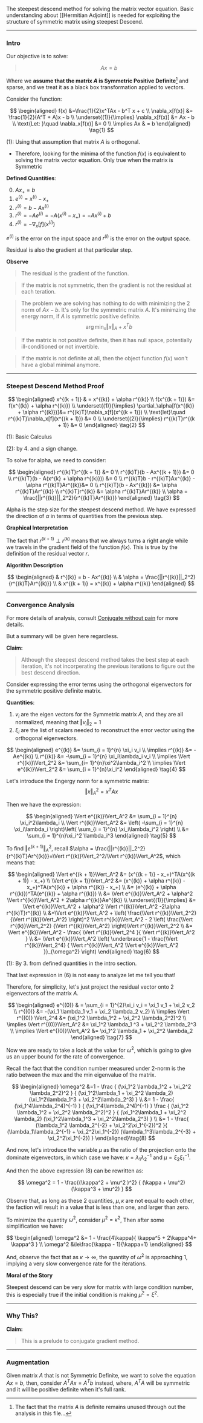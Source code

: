 The steepest descend method for solving the matrix vector equation. 
Basic understanding about [[Hermitian Adjoint]] is needed for exploiting the structure of symmetric matrix using steepest Descend. 

---
### **Intro**

Our objective is to solve: 

> $$
> Ax = b
> $$

Where we **assume that the matrix $A$ is Symmetric Positive Definite**[^1] and sparse, and we treat it as a black box transformation applied to vectors.

Consider the function: 

$$
\begin{aligned}
f(x) &=\frac{1}{2}x^TAx - b^T x + c
\\
\nabla_x[f(x)] &= \frac{1}{2}(A^T + A)x - b
\\
\underset{(1)}{\implies}
\nabla_x[f(x)] &= Ax - b
\\
\text{Let: }\quad \nabla_x[f(x)] &= 0
\\
\implies 
    Ax & = b 
\end{aligned}
\tag{1}
$$

(1): Using that assumption that matrix $A$ is orthogonal. 

* Therefore, looking for the minima of the function $f(x)$ is equivalent to solving the matrix vector equation. Only true when the matrix is Symmetric

**Defined Quantities**:

0. $Ax_+ = b$
1. $e^{(i)} = x^{(i)} - x_+$
2. $r^{(i)} = b - Ax^{(i)}$
3. $r^{(i)} = -Ae^{(i)} = -A(x^{(i)} - x_+) = -Ax^{(i)} + b$
4. $r^{(i)} = -\nabla_x[f](x^{(i)})$

$e^{(i)}$ is the error on the input space and $r^{(i)}$ is the error on the output space. 

Residual is also the gradient at that particular step. 

**Observe**

> The residual is the gradient of the function. 

> If the matrix is not symmetric, then the gradient is not the residual at each teration. 

> The problem we are solving has nothing to do with minimizing the 2 norm of $Ax - b$. It's only for the symmetric matrix $A$. It's minimzing the energy norm, if $A$ is symmetric positive definite. 
> $$ \arg \min_x \Vert x\Vert_A + x^Tb$$

> If the matrix is not positive definite, then it has null space, potentially ill-conditioned or not invertible. 

> If the matrix is not definite at all, then the object function $f(x)$ won't have a global minimal anymore. 

---
### **Steepest Descend Method Proof** 

$$
\begin{aligned}
    x^{(k + 1)} & = x^{(k)} + \alpha r^{(k)}
    \\
    f(x^{(k + 1)}) &= f(x^{(k)} + \alpha r^{(k)})
    \\
    \underset{(1)}{\implies}
    \partial_\alpha[f(x^{(k)} + \alpha r^{(k)})]&= 
    r^{(k)T}\nabla_x[f](x^{(k + 1)}) 
    \\
    \text{let}\quad r^{(k)T}\nabla_x[f](x^{(k + 1)})  &= 0
    \\
    \underset{(2)}{\implies}
    r^{(k)T}r^{(k + 1)} &= 0
\end{aligned}
\tag{2}
$$

(1): Basic Calculus 

(2): by 4. and a sign change. 

To solve for alpha, we need to consider: 

$$
\begin{aligned}
    r^{(k)T}r^{(k + 1)} &= 0
    \\
    r^{(k)T}(b - Ax^{(k + 1)}) &= 0
    \\
    r^{(k)T}(b - A(x^{k} + \alpha r^{(k)})) &= 0
    \\
    r^{(k)T}b - r^{(k)T}Ax^{(k)} - \alpha r^{(k)T}Ar^{(k)}&= 0
    \\
    r^{(k)T}(b - Ax^{(k)}) &= \alpha r^{(k)T}Ar^{(k)}
    \\
    r^{(k)T}r^{(k)} &= \alpha r^{(k)T}Ar^{(k)}
    \\
    \alpha = \frac{||r^{(k)}||_2^2}{r^{(k)T}Ar^{(k)}}
\end{aligned}
\tag{3}
$$

Alpha is the step size for the steepest descend method. We have expressed the direction of $\alpha$ in terms of quantities from the previous step. 

**Graphical Interpretation**

The fact that $r^{(k + 1)}\perp r^{(k)}$ means that we always turns a right angle while we travels in the gradient field of the function $f(x)$. This is true by the definition of the residual vector $r$. 

**Algorithm Description**

$$
\begin{aligned}
    & r^{(k)} = b - Ax^{(k)}
    \\
    & \alpha = \frac{||r^{(k)}||_2^2}{r^{(k)T}Ar^{(k)}}
    \\
    & x^{(k + 1)} = x^{(k)} + \alpha r^{(k)}
\end{aligned}
$$

---
### **Convergence Analysis**

For more details of analysis, consult [Conjugate without pain](https://sites.math.washington.edu/~morrow/498_13/conjgrad.pdf) for more details.

But a summary will be given here regardless. 

**Claim:**

> Although the steepest descend method takes the best step at each iteration, it's not incorperating the previous iterations to figure out the best descend direction.


Consider expressing the error terms using the orthogonal eigenvectors for the symmetric positive definite matrix. 

**Quantities**:

1. $v_i$ are the eigen vectors for the Symmetric matrix $A$, and they are all normalized, meaning that $\Vert v_i\Vert_2 = 1$
2. $\xi_i$ are the list of scalars needed to reconstruct the error vector using the orthogonal eigenvectors. 

$$
\begin{aligned}
    e^{(k)} &= \sum_{i = 1}^{n} \xi_i v_i
    \\
    \implies 
    r^{(k)} &= -Ae^{(k)} 
    \\
    r^{(k)} &= -\sum_{i = 1}^{n} \xi_i\lambda_i v_i
    \\
    \implies 
    \Vert r^{(k)}\Vert_2^2 &= \sum_{i= 1}^{n}\xi^2\lambda_i^2
    \\
    \implies 
    \Vert e^{(k)}\Vert_2^2 &= \sum_{i = 1}^{n}\xi_i^2   
\end{aligned}
\tag{4}
$$

Let's introduce the Engergy norm for a symmetric matrix: 
$$
\Vert x\Vert_A^2 = x^TAx
$$

Then we have the expression: 

$$
\begin{aligned}
    \Vert e^{(k)}\Vert_A^2 &= \sum_{i = 1}^{n} \xi_i^2\lambda_i
    \\
    \Vert r^{(k)}\Vert_A^2 &= 
    \left(
        -\sum_{i = 1}^{n} \xi_i\lambda_i
    \right)\left(
        \sum_{i = 1}^{n}
            \xi_i\lambda_i^2
    \right)
    \\
    &= 
    \sum_{i = 1}^{n}\xi_i^2 \lambda_i^3
\end{aligned}
\tag{5}
$$

To find $\Vert e^{(k + 1)}\Vert_A^2$, recall $\alpha = \frac{||r^{(k)}||_2^2}{r^{(k)T}Ar^{(k)}}=\Vert r^{(k)}\Vert_2^2/\Vert r^{(k)}\Vert_A^2$, which means that: 

$$
\begin{aligned}
    \Vert e^{(k + 1)}\Vert_A^2 &= 
    (x^{(k + 1)} - x_+)^TA(x^{(k + 1)} - x_+)
    \\
    \Vert e^{(k + 1)}\Vert_A^2 &= 
    (x^{(k)} + \alpha r^{(k)} - x_+)^TA(x^{(k)} + \alpha r^{(k)} - x_+)
    \\
    &= (e^{(k)} + \alpha r^{(k)})^TA(e^{(k)} + \alpha r^{(k)})
    \\
    &= 
    \Vert e^{(k)}\Vert_A^2 + \alpha^2 \Vert r^{(k)}\Vert_A^2 + 2\alpha r^{(k)}Ae^{(k)}
    \\
    \underset{(1)}{\implies}
    &= 
    \Vert e^{(k)}\Vert_A^2 + \alpha^2 \Vert r^{(k)}\Vert_A^2 -2\alpha r^{(k)T}r^{(k)}
    \\
    &=\Vert e^{(k)}\Vert_A^2
    + 
    \left(
        \frac{\Vert r^{(k)}\Vert_2^2}
        {\Vert r^{(k)}\Vert_A^2}
    \right)^2 \Vert r^{(k)}\Vert_A^2
    -
    2 \left(
        \frac{\Vert r^{(k)}\Vert_2^2}
        {\Vert r^{(k)}\Vert_A^2}
    \right)\Vert r^{(k)}\Vert_2^2
    \\
    &= 
    \Vert e^{(k)}\Vert_A^2 
    -
    \frac{
        \Vert r^{(k)}\Vert_2^4
    }{
        \Vert r^{(k)}\Vert_A^2
    }
    \\
    &= \Vert e^{(k)}\Vert_A^2 \left(
        \underbrace{1 - 
        \frac{\Vert r^{(k)}\Vert_2^4}
        {
            \Vert r^{(k)}\Vert_A^2
            \Vert e^{(k)}\Vert_A^2
        }}_{\omega^2}
    \right)
\end{aligned}
\tag{6}
$$

(1): By 3. from defined quantities in the intro section. 

That last expression in (6) is not easy to analyze let me tell you that! 

Therefore, for simplicity, let's just project the residual vector onto 2 eigenvectors of the matrix $A$.

$$
\begin{aligned}
    e^{(0)} & = \sum_{i = 1}^{2}\xi_i v_i = \xi_1 v_1 + \xi_2 v_2    
    \\
    r^{(0)} &= -(\xi_1 \lambda_1 v_1 + \xi_2 \lambda_2 v_2) 
    \\
    \implies 
    \Vert r^{(0)} \Vert_2^4 &= (\xi_1^2 \lambda_1^2 + \xi_2^2 \lambda_2^2)^2
    \\
    \implies 
    \Vert r^{(0)}\Vert_A^2 &=
    \xi_1^2 \lambda_1 ^3 + \xi_2^2 \lambda_2^3
    \\
    \implies
    \Vert e^{(0)}\Vert_A^2
    &=  
    \xi_1^2 \lambda_1 + \xi_2^2 \lambda_2 
\end{aligned}
\tag{7}
$$

Now we are ready to take a look at the value for $\omega^2$, which is going to give us an upper bound for the rate of convergence. 

Recall the fact that the condition number measured under 2-norm is the ratio between the max and the min eigenvalue of the matrix. 

$$
\begin{aligned}
    \omega^2 &=1 - \frac
    {
        (\xi_1^2 \lambda_1^2 + \xi_2^2 \lambda_2^2)^2
    }
    {
        (\xi_1^2\lambda_1 + \xi_2^2 \lambda_2)
        (\xi_1^2\lambda_1^3 + \xi_2^2\lambda_2^3)
    }
    \\
    &= 
    1 - 
    \frac{
        (\xi_1^4\lambda_2^4)^{-1}
    }
    {
        (\xi_1^4\lambda_2^4)^{-1}
    }
    \frac
    {
        (\xi_1^2 \lambda_1^2 + \xi_2^2 \lambda_2^2)^2
    }
    {
        (\xi_1^2\lambda_1 + \xi_2^2 \lambda_2)
        (\xi_1^2\lambda_1^3 + \xi_2^2\lambda_2^3)
    }
    \\
    &= 
    1 -
    \frac{
        (\lambda_1^2 \lambda_2^{-2} + \xi_2^2\xi_1^{-2})^2
    }{
        (\lambda_1\lambda_2^{-1} + \xi_2^2\xi_1^{-2})
        (\lambda_1^3\lambda_2^{-3} + \xi_2^2\xi_1^{-2})
    }
\end{aligned}\tag{8}
$$

And now, let's introduce the variable $\mu$ as the ratio of the projection onto the dominate eigenvectors, in which case we have: $\kappa = \lambda_1\lambda_2^{-1}$ and $\mu = \xi_2\xi_1^{-1}$. 

And then the above expression (8) can be rewritten as: 

$$
\omega^2 = 1 - \frac{(\kappa^2 + \mu^2 )^2}
{
    (\kappa + \mu^2)(\kappa^3 + \mu^2)
}
$$

Observe that, as long as these 2 quantities, $\mu, \kappa$ are not equal to each other, the faction will result in a value that is less than one, and larger than zero. 

To minimize the quantity $\omega^2$, consider $\mu^2 = \kappa^2$, Then after some simplification we have: 

$$
\begin{aligned}
    \omega^2 &= 1 - \frac{4\kappa}{
        \kappa^5 + 2\kappa^4+ \kappa^3
    }
    \\
    \omega^2 &\le\frac{\kappa - 1}{\kappa+1}
\end{aligned}
$$


And, observe the fact that as $\kappa \rightarrow \infty$, the quantity of $\omega^2$ is approaching 1, implying a very slow convergence rate for the iterations.

**Moral of the Story**

Steepest descend can be very slow for matrix with large condition number, this is especially true if the initial condition is making $\mu^2 = \xi^2$.


---
### **Why This?**

**Claim:**

> This is a prelude to conjugate gradient method.

---
### **Augmentation**

Given matrix $A$ that is not Symmetric Definite, we want to solve the equation $Ax = b$, then, consider $A^TAx = A^Tb$ instead, where, $A^TA$ will be symmetric and it will be positive definite when it's full rank.

[^1]: The fact that the matrix $A$ is definite remains unused through out the analysis in this file... 